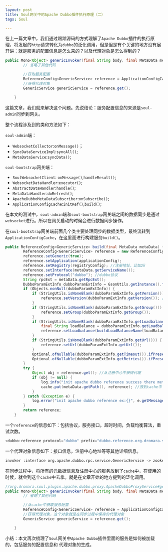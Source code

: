 ```yaml
---
layout: post
title: Soul网关中的Apache Dubbo插件执行原理（二）
tags: Soul

---
```




 在上一篇文章中，我们通过跟踪源码的方式理解了`Apache Dubbo`插件的执行原理，将发起的`http`请求转化为`dubbo`的泛化调用，但是但是有个关键的地方没有展开讲：就是服务的配置信息是怎么来的？以及代理对象是怎么得到的？

```java
public Mono<Object> genericInvoker(final String body, final MetaData metaData, final ServerWebExchange exchange) throws SoulException {
        // 省略了其他代码

    	//获取服务配置
        ReferenceConfig<GenericService> reference = ApplicationConfigCache.getInstance().get(metaData.getPath());
		//获得代理对象
        GenericService genericService = reference.get();

    }
```



这篇文章，我们就来解决这个问题。先说结论：服务配置信息的来源是`soul-admin`同步到网关。

整个流程涉及到的类和方法如下：

`soul-admin`端：

- `WebsocketCollector`:`onMessage()`；
- `SyncDataServiceImpl`:`syncAll()`;
- `MetaDataService`:`syncData()`;

`soul-bootstrap`网关端：

- `SoulWebsocketClient`: `onMessage()`,`handleResult()`;
- `WebsocketDataHandler`:`executor()`;
- `AbstractDataHandler`:`handle()`;
- `MetaDataHandler`:`doRefresh()`;
- `ApacheDubboMetaDataSubscriber`:`onSubscribe()`;
- `ApplicationConfigCache`:`initRef()`,`build()`;

在本文的测试中，`soul-admin`端和`soul-bootstrap`网关端之间的数据同步是通过`websocket`进行。所以在网关启动的时候会进行数据同步操作。



在`soul-bootstrap`网关端前面几个类主要处理同步的数据类型，最终流转到`ApplicationConfigCache`，在这里面进行构建服务`build()`。

```java
public ReferenceConfig<GenericService> build(final MetaData metaData) {
        ReferenceConfig<GenericService> reference = new ReferenceConfig<>(); //构建服务
        reference.setGeneric(true);
        reference.setApplication(applicationConfig);
        reference.setRegistry(registryConfig); //注册地址，比如zk
        reference.setInterface(metaData.getServiceName());
        reference.setProtocol("dubbo"); //dubbo协议
        String rpcExt = metaData.getRpcExt();
        DubboParamExtInfo dubboParamExtInfo = GsonUtils.getInstance().fromJson(rpcExt, DubboParamExtInfo.class);
        if (Objects.nonNull(dubboParamExtInfo)) {
            if (StringUtils.isNoneBlank(dubboParamExtInfo.getVersion())) {
                reference.setVersion(dubboParamExtInfo.getVersion()); //版本
            }
            if (StringUtils.isNoneBlank(dubboParamExtInfo.getGroup())) {
                reference.setGroup(dubboParamExtInfo.getGroup());
            }
            if (StringUtils.isNoneBlank(dubboParamExtInfo.getLoadbalance())) {
                final String loadBalance = dubboParamExtInfo.getLoadbalance();
                reference.setLoadbalance(buildLoadBalanceName(loadBalance)); //负载均衡
            }
            if (StringUtils.isNoneBlank(dubboParamExtInfo.getUrl())) {
                reference.setUrl(dubboParamExtInfo.getUrl());
            }
            Optional.ofNullable(dubboParamExtInfo.getTimeout()).ifPresent(reference::setTimeout);
            Optional.ofNullable(dubboParamExtInfo.getRetries()).ifPresent(reference::setRetries);
        }
        try {
            Object obj = reference.get(); //从注册中心中获得代理
            if (obj != null) {
                log.info("init apache dubbo reference success there meteData is :{}", metaData.toString());
                cache.put(metaData.getPath(), reference); //放到cache中
            }
        } catch (Exception e) {
            log.error("init apache dubbo reference ex:{}", e.getMessage());
        }
        return reference;
    }
```



一个`reference`的信息如下：包括协议，服务接口，超时时间，负载均衡算法，重试次数。

```java
<dubbo:reference protocol="dubbo" prefix="dubbo.reference.org.dromara.soul.examples.dubbo.api.service.DubboMultiParamService" uniqueServiceName="org.dromara.soul.examples.dubbo.api.service.DubboMultiParamService" interface="org.dromara.soul.examples.dubbo.api.service.DubboMultiParamService" generic="true" generic="true" sticky="false" loadbalance="random" retries="2" timeout="10000" id="org.dromara.soul.examples.dubbo.api.service.DubboMultiParamService" valid="true" />
```



一个代理对象信息如下：接口信息，注册中心地址等等其他详细信息。

```xml
invoker :interface org.apache.dubbo.rpc.service.GenericService -> zookeeper://localhost:2181/org.apache.dubbo.registry.RegistryService?anyhost=true&application=soul_proxy&check=false&deprecated=false&dubbo=2.0.2&dynamic=true&generic=true&interface=org.dromara.soul.examples.dubbo.api.service.DubboMultiParamService&loadbalance=random&methods=batchSave,findByArrayIdsAndName,findByListId,batchSaveAndNameAndId,findByIdsAndName,saveComplexBeanTestAndName,saveComplexBeanTest,findByStringArray&pid=23576&protocol=dubbo&register.ip=192.168.236.60&release=2.7.5&remote.application=test-dubbo-service&retries=2&side=consumer&sticky=false&timeout=10000&timestamp=1612011330405,directory: org.apache.dubbo.registry.integration.RegistryDirectory@406951e0
```



在同步过程中，将所有的元数据信息及注册中心的服务放到了`cache`中，在使用的时候，就会到这个`cache`中去拿。就是在文章开始的地方提到的泛化调用。

```java
//org.dromara.soul.plugin.apache.dubbo.proxy.ApacheDubboProxyService#genericInvoker
public Mono<Object> genericInvoker(final String body, final MetaData metaData, final ServerWebExchange exchange) throws SoulException {
        // 省略了其他代码

    	//从cache中获取服务配置
        ReferenceConfig<GenericService> reference = ApplicationConfigCache.getInstance().get(metaData.getPath());
		//获得代理对象，这个对象就是在同步过程中保存的代理对象
        GenericService genericService = reference.get();

    }
```



小结：本文再次梳理了`Soul`网关中`Apache Dubbo`插件里面的服务是如何被加载的，包括服务的配置信息和 代理对象的生成。